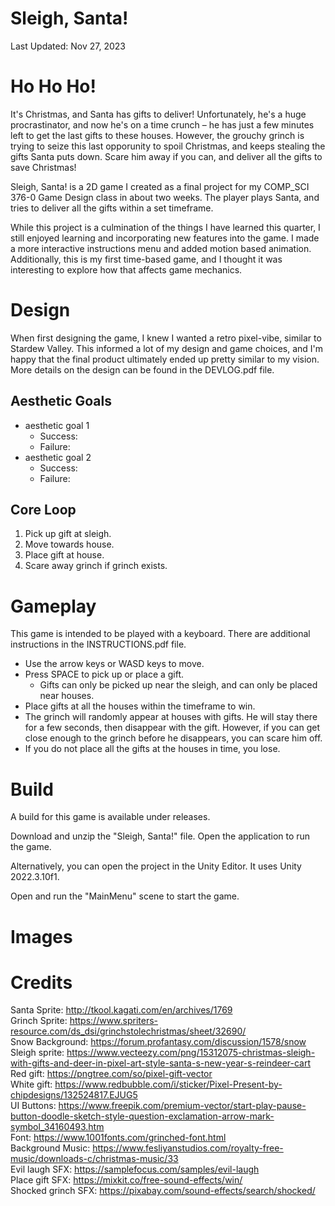 # Sleigh, Santa!
Last Updated: Nov 27, 2023

# Ho Ho Ho!
It's Christmas, and Santa has gifts to deliver! Unfortunately, he's a huge procrastinator, and now he's on a time crunch – he has just a few minutes left to get the last gifts to these houses. However, the grouchy grinch is trying to seize this last opporunity to spoil Christmas, and keeps stealing the gifts Santa puts down. Scare him away if you can, and deliver all the gifts to save Christmas!

Sleigh, Santa! is a 2D game I created as a final project for my COMP_SCI 376-0 Game Design class in about two weeks. The player plays Santa, and tries to deliver all the gifts within a set timeframe.

While this project is a culmination of the things I have learned this quarter, I still enjoyed learning and incorporating new features into the game. I made a more interactive instructions menu and added motion based animation. Additionally, this is my first time-based game, and I thought it was interesting to explore how that affects game mechanics.

# Design
When first designing the game, I knew I wanted a retro pixel-vibe, similar to Stardew Valley. This informed a lot of my design and game choices, and I'm happy that the final product ultimately ended up pretty similar to my vision. More details on the design can be found in the DEVLOG.pdf file.

## Aesthetic Goals
- aesthetic goal 1
    - Success:
    - Failure:
- aesthetic goal 2
    - Success:
    - Failure:

## Core Loop
1. Pick up gift at sleigh.
2. Move towards house.
3. Place gift at house.
4. Scare away grinch if grinch exists.

# Gameplay
This game is intended to be played with a keyboard. There are additional instructions in the INSTRUCTIONS.pdf file.
- Use the arrow keys or WASD keys to move.
- Press SPACE to pick up or place a gift.
    - Gifts can only be picked up near the sleigh, and can only be placed near houses.
- Place gifts at all the houses within the timeframe to win.
- The grinch will randomly appear at houses with gifts. He will stay there for a few seconds, then disappear with the gift. However, if you can get close enough to the grinch before he disappears, you can scare him off.
- If you do not place all the gifts at the houses in time, you lose.

# Build
A build for this game is available under releases.

Download and unzip the "Sleigh, Santa!" file. Open the application to run the game.

Alternatively, you can open the project in the Unity Editor. It uses Unity 2022.3.10f1.

Open and run the "MainMenu" scene to start the game.

# Images

# Credits
Santa Sprite:
http://tkool.kagati.com/en/archives/1769   
Grinch Sprite:
https://www.spriters-resource.com/ds_dsi/grinchstolechristmas/sheet/32690/   
Snow Background:
https://forum.profantasy.com/discussion/1578/snow   
Sleigh sprite:
https://www.vecteezy.com/png/15312075-christmas-sleigh-with-gifts-and-deer-in-pixel-art-style-santa-s-new-year-s-reindeer-cart   
Red gift:
https://pngtree.com/so/pixel-gift-vector   
White gift:
https://www.redbubble.com/i/sticker/Pixel-Present-by-chipdesigns/132524817.EJUG5   
UI Buttons:
https://www.freepik.com/premium-vector/start-play-pause-button-doodle-sketch-style-question-exclamation-arrow-mark-symbol_34160493.htm   
Font:
https://www.1001fonts.com/grinched-font.html   
Background Music:
https://www.fesliyanstudios.com/royalty-free-music/downloads-c/christmas-music/33  
Evil laugh SFX:
https://samplefocus.com/samples/evil-laugh   
Place gift SFX:
https://mixkit.co/free-sound-effects/win/   
Shocked grinch SFX:
https://pixabay.com/sound-effects/search/shocked/